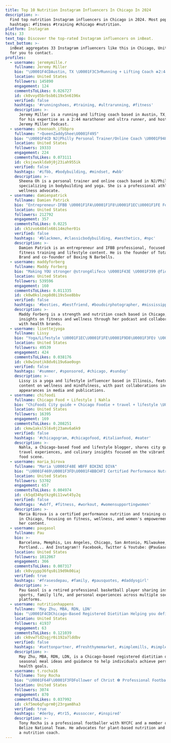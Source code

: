 ```yaml
---
title: Top 10 Nutrition Instagram Influencers In Chicago In 2024
description: >-
  Find top nutrition Instagram influencers in Chicago in 2024. Most popular
  hashtags: #fitness #training #chicago #nutrition.
platform: Instagram
hits: 33
text_top: Discover the top-rated Instagram influencers on inBeat.
text_bottom: >-
  inBeat aggregates 33 Instagram influencers like this in Chicago, United States
  for you to contact.
profiles:
  - username: jeremymille.r
    fullname: Jeremy Miller
    bio: "\U0001F4CDAustin, TX \U0001F3C3‍♂️Running + Lifting Coach ➕2:44 Marathoner + Ultra Runner \U0001F399️The Jeremy Miller Podcast ⚡️ @go.switchback"
    location: United States
    followers: 145890
    engagement: 124
    commentsToLikes: 0.026727
    id: ck0vvyd5brbsb0i19x5n6196x
    verified: false
    hashtags: '#runningshoes, #training, #ultrarunning, #fitness'
    description: >-
      Jeremy Miller is a running and lifting coach based in Austin, TX, known
      for his expertise as a 2:44 marathoner and ultra runner, and hosting The
      Jeremy Miller Podcast.
  - username: sheenaoh_ifbbpro
    fullname: "⚡️QueenZaddyShee\U0001F495"
    bio: "\U0001F4CD NJ|Philly Personal Trainer/Online Coach \U0001F948Tmpa Pro ‘22•\U0001F947Chi Pro ‘21•⭕️lympia ‘21 Certified Yoga Teacher AKA\U0001F495\U0001F49A\U0001F4951908 \U0001F447 Link below for CODES"
    location: United States
    followers: 19333
    engagement: 224
    commentsToLikes: 0.073111
    id: cksjxwsklda9j0j23iah955ik
    verified: false
    hashtags: '#ifbb, #bodybuilding, #mindset, #wbb'
    description: >-
      Sheena Oh is a personal trainer and online coach based in NJ/Philly,
      specializing in bodybuilding and yoga. She is a professional athlete and
      wellness advocate.
  - username: damienpatrick
    fullname: Damien Patrick
    bio: "Entrepreneur-IFBB \U0001F1FA\U0001F1F8\U0001F1EC\U0001F1FE Founder @totalalphabrand Co founder @boxingnbarbells @fitplan_app Trainer #adoptdontshop 500k+ YouTube subscribers Taken"
    location: United States
    followers: 212792
    engagement: 357
    commentsToLikes: 0.0225
    id: ck5zvo6484ln60i14mzher01s
    verified: false
    hashtags: '#blackmen, #classicbodybuilding, #aesthetics, #npc'
    description: >-
      Damien Patrick is an entrepreneur and IFBB professional, focused on
      fitness training and lifestyle content. He is the founder of Total Alpha
      Brand and co-founder of Boxing N Barbells.
  - username: maddyforberg
    fullname: Maddy Forberg
    bio: "Making YOU stronger @strong4lifeco \U0001F43E \U0001F399 @fio.podcast Strength & Nutrition Coach. \U0001F4E9info@strongforlifeco.com \U0001F4CD Chicago @alphalete @labradanutrition"
    location: United States
    followers: 539596
    engagement: 160
    commentsToLikes: 0.011335
    id: ck0w0kslzep8d0i19s5xe8bbv
    verified: false
    hashtags: '#besties, #bestfriend, #boudoirphotographer, #mississippiphotographer'
    description: >-
      Maddy Forberg is a strength and nutrition coach based in Chicago, sharing
      insights on fitness and wellness through her podcast and collaborations
      with health brands.
  - username: lisettejyoga
    fullname: Lissy
    bio: "Yoga/Lifestyle \U0001F1EC\U0001F1FE\U0001F9D8\U0001F3FE‍♀️ \U0001F457 ft in @chicagofire_nbc & @yogajournal in2015 GoPro, Sony a6300 Nikon D3300 \U0001F4CDIllinois Collabs \U0001F449\U0001F3FE \U0001F48C:lisettejyoga@gmail.com"
    location: United States
    followers: 49539
    engagement: 424
    commentsToLikes: 0.038176
    id: ck0w1notik8dv0i19u6ae0ogn
    verified: false
    hashtags: '#summer, #sponsored, #chicago, #sunday'
    description: >-
      Lissy is a yoga and lifestyle influencer based in Illinois, featuring
      content on wellness and mindfulness, with past collaborations including
      appearances in media and publications.
  - username: chifoodi
    fullname: Chicago Food + Lifestyle | Nahla
    bio: "ChiFoodi City guide + Chicago Foodie + travel + lifestyle \U0001F48C: CHIFOODI@YAHOO.COM DM/email for partnerships Chicago Food Blogger"
    location: United States
    followers: 16395
    engagement: 169
    commentsToLikes: 0.208251
    id: ckmw1aksl5l6v0j23amv6a6k9
    verified: false
    hashtags: '#chicagogram, #chicagofood, #italianfood, #eater'
    description: >-
      Nahla, a Chicago-based food and lifestyle blogger, shares city guides,
      travel experiences, and culinary insights focused on the vibrant Chicago
      food scene.
  - username: maria_birova
    fullname: "Maria \U0001F48E WBFF BIKINI DIVA"
    bio: "\U0001F469\U0001F3FD‍\U0001F4BBCHFI Certified Performance Nutrition & Training Coach \U0001F51B@optimumnutrition “MARIAB15” \U0001F9FF\U0001F1E7\U0001F1EC\U0001F303Chicago \U0001F34B @lululemon ambassador \U0001F182\U0001F177\U0001F17E︎\U0001F17F︎ \U0001F171︎\U0001F174\U0001F17B\U0001F17E︎\U0001F186  \U0001F447\U0001F3FD\U0001F447\U0001F3FD\U0001F447\U0001F3FD"
    location: United States
    followers: 53702
    engagement: 657
    commentsToLikes: 0.004974
    id: ck5qd34hptkzg0i11vwt45y2q
    verified: false
    hashtags: '#wbff, #fitness, #workout, #womensupportingwomen'
    description: >-
      Maria Birova is a certified performance nutrition and training coach based
      in Chicago, focusing on fitness, wellness, and women's empowerment through
      her content.
  - username: paugasol
    fullname: Pau
    bio: >-
      Barcelona, Memphis, Los Angeles, Chicago, San Antonio, Milwaukee,
      Portland... And Instagram!! Facebook, Twitter & Youtube: @PauGasol
    location: United States
    followers: 1812067
    engagement: 366
    commentsToLikes: 0.007317
    id: ck0vyypp36fqs0i19d9k00iaj
    verified: true
    hashtags: '#frasesdepau, #family, #pausquotes, #daddysgirl'
    description: >-
      Pau Gasol is a retired professional basketball player sharing insights on
      sports, family life, and personal experiences across multiple social media
      platforms.
  - username: nutritionhappens
    fullname: 'May Zhu, MBA, RDN, LDN'
    bio: "\U0001F4CDChicago-Based Registered Dietitian Helping you define your own version of health Easy seasonal meal ideas here ⬇️ Make nutrition happen for you \U0001F447\U0001F3FC"
    location: United States
    followers: 41937
    engagement: 63
    commentsToLikes: 0.121039
    id: ck0vw7ld2sgjr0i192a7lddbv
    verified: false
    hashtags: '#settonpartner, #freshthymemarket, #simplemills, #simplemillspartner'
    description: >-
      May Zhu, MBA, RDN, LDN, is a Chicago-based registered dietitian offering
      seasonal meal ideas and guidance to help individuals achieve personalized
      health goals.
  - username: t.rocha16
    fullname: Tony Rocha
    bio: "\U0001F64F\U0001F3FDFollower of Christ ⚽️ Professional Footballer @nycfc #15 ⚽️ Belize National Football Team \U0001F331Plant Based Athlete \U0001F34ENutrition Coach @nutritiongols"
    location: United States
    followers: 3074
    engagement: 870
    commentsToLikes: 0.037992
    id: ckf5mo6qfuprm0j23rgam8ha3
    verified: true
    hashtags: '#derby, #tr15, #ussoccer, #inspired'
    description: >-
      Tony Rocha is a professional footballer with NYCFC and a member of the
      Belize National Team. He advocates for plant-based nutrition and serves as
      a nutrition coach.
---
```


